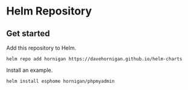 # Helm Repository

## Get started

Add this repository to Helm.

```
helm repo add hornigan https://davehornigan.github.io/helm-charts
```

Install an example.

```
helm install esphome hornigan/phpmyadmin
```